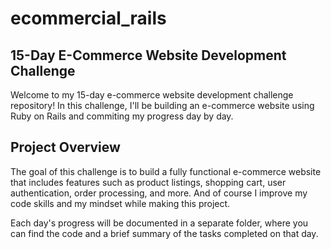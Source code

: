 # ecommercial_rails
## 15-Day E-Commerce Website Development Challenge

Welcome to my 15-day e-commerce website development challenge repository! In this challenge, I'll be building an e-commerce website using Ruby on Rails and commiting my progress day by day.

## Project Overview

The goal of this challenge is to build a fully functional e-commerce website that includes features such as product listings, shopping cart, user authentication, order processing, and more. And of course I improve my code skills and my mindset while making this project.

Each day's progress will be documented in a separate folder, where you can find the code and a brief summary of the tasks completed on that day.
